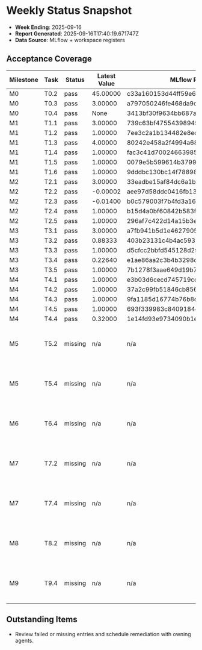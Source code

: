 # Weekly Status Snapshot

- **Week Ending**: 2025-09-16
- **Report Generated**: 2025-09-16T17:40:19.671747Z
- **Data Source**: MLflow + workspace registers

## Acceptance Coverage
| Milestone | Task | Status | Latest Value | MLflow Run | Notes |
| --- | --- | --- | --- | --- | --- |
| M0 | T0.2 | pass | 45.00000 | c33a160153d44ff59e6f9a8c08aa0ffa |  |
| M0 | T0.3 | pass | 3.00000 | a797050246fe468da9c87e3c293bbb93 |  |
| M0 | T0.4 | pass | None | 3413bf30f9634bb687acc4d2aa21bbfb |  |
| M1 | T1.1 | pass | 3.00000 | 739c63bf47554398945bd53735bd39bf |  |
| M1 | T1.2 | pass | 1.00000 | 7ee3c2a1b134482e8ec9e730280b03d8 |  |
| M1 | T1.3 | pass | 4.00000 | 80242e458a2f4994a68a4aeeade8cd7c |  |
| M1 | T1.4 | pass | 1.00000 | fac3c41d70024663985572723828e170 |  |
| M1 | T1.5 | pass | 1.00000 | 0079e5b599614b3799a0ec6c2eead9b2 |  |
| M1 | T1.6 | pass | 1.00000 | 9dddbc130bc14f78898203a176ed27fd |  |
| M2 | T2.1 | pass | 3.00000 | 33eadbe15af84dc6a1b798896035210c |  |
| M2 | T2.2 | pass | -0.00002 | aee97d58ddc0416fb13bdc6628571635 |  |
| M2 | T2.3 | pass | -0.01400 | b0c579003f7b4fd3a163be299fa82f8b |  |
| M2 | T2.4 | pass | 1.00000 | b15d4a0bf60842b583f7d1d4a5ebb0c9 |  |
| M2 | T2.5 | pass | 1.00000 | 296af7c422d14a15b3eef62b99e77e65 |  |
| M3 | T3.1 | pass | 3.00000 | a7fb941b5d1e462790587fb6560bca70 |  |
| M3 | T3.2 | pass | 0.88333 | 403b23131c4b4ac59359160a55f82a69 |  |
| M3 | T3.3 | pass | 1.00000 | d5cfcc2bbfd545128d2f9f152f3bf87a |  |
| M3 | T3.4 | pass | 0.22640 | e1ae86aa2c3b4b3298caf71575639dac |  |
| M3 | T3.5 | pass | 1.00000 | 7b1278f3aae649d19b7b95c7852a52e4 |  |
| M4 | T4.1 | pass | 1.00000 | e3b03d6cecd745719cc6af31aa045e91 |  |
| M4 | T4.2 | pass | 1.00000 | 37a2c99fb51846cb8564cac60c55aeee |  |
| M4 | T4.3 | pass | 1.00000 | 9fa1185d16774b76b8d91bafa66a272a |  |
| M4 | T4.5 | pass | 1.00000 | 693f339983c84091844704da145a96b4 |  |
| M4 | T4.4 | pass | 0.32000 | 1e14fd93e9734090b1e584e7a454c359 |  |
| M5 | T5.2 | missing | n/a | n/a | No MLflow run found for tag |
| M5 | T5.4 | missing | n/a | n/a | No MLflow run found for tag |
| M6 | T6.4 | missing | n/a | n/a | No MLflow run found for tag |
| M7 | T7.2 | missing | n/a | n/a | No MLflow run found for tag |
| M7 | T7.4 | missing | n/a | n/a | No MLflow run found for tag |
| M8 | T8.2 | missing | n/a | n/a | No MLflow run found for tag |
| M9 | T9.4 | missing | n/a | n/a | No MLflow run found for tag |

## Outstanding Items
- Review failed or missing entries and schedule remediation with owning agents.